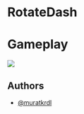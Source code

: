 
# RotateDash





# Gameplay

<img src="--" width="auto">


## Authors

- [@muratkrdl](https://github.com/muratkrdl)

